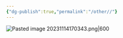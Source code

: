 ```yaml
---
{"dg-publish":true,"permalink":"/other//"}
---
```



![Pasted image 20231114170343.png|600](/img/user/z_attachment/Pasted%20image%2020231114170343.png)
